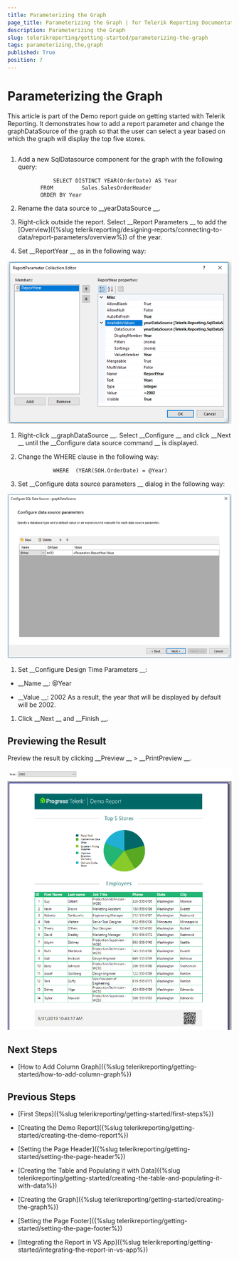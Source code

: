 ```yaml
---
title: Parameterizing the Graph
page_title: Parameterizing the Graph | for Telerik Reporting Documentation
description: Parameterizing the Graph
slug: telerikreporting/getting-started/parameterizing-the-graph
tags: parameterizing,the,graph
published: True
position: 7
---
```


# Parameterizing the Graph



This article is part of the Demo report guide on getting started with Telerik Reporting.
        It demonstrates how to add a report parameter and change the 
graphDataSource
 of the graph
        so that the user can select a year based on which the graph will display the top five stores.
      


## 

1. Add a new SqlDatasource component for the graph with the following query:
            


	              SELECT DISTINCT YEAR(OrderDate) AS Year
              FROM         Sales.SalesOrderHeader
              ORDER BY Year
            




1. Rename the data source to 
__yearDataSource
__.
            


1. Right-click outside the report. Select 
__Report Parameters
__ to add the 
[Overview]({%slug telerikreporting/designing-reports/connecting-to-data/report-parameters/overview%})
 of the year.
            


1. Set 
__ReportYear
__ as in the following way:
            
  
  ![RP](images/RP.PNG)

1. Right-click 
__graphDataSource
__. Select 
__Configure
__ and click 
__Next
__              until the 
__Configure data source command
__ is displayed.
            


1. Change the 
WHERE
 clause in the following way:
            


	              WHERE  (YEAR(SOH.OrderDate) = @Year)
            




1. Set 
__Configure data source parameters
__ dialog in the following way:
            
  
  ![CDP](images/CDP.PNG)

1. Set 
__Configure Design Time Parameters
__:
            


* __Name
__: 
@Year


* __Value
__: 
2002
As a result, the year that will be displayed by default will be 2002.


1. Click 
__Next
__ and 
__Finish
__.
            


## Previewing the Result

Preview the result by clicking 
__Preview
__ > 
__PrintPreview
__.
        
  
  ![Report Parameter Preview](images/ReportParameterPreview.PNG)

## Next Steps

* [How to Add Column Graph]({%slug telerikreporting/getting-started/how-to-add-column-graph%})


## Previous Steps

* [First Steps]({%slug telerikreporting/getting-started/first-steps%})


* [Creating the Demo Report]({%slug telerikreporting/getting-started/creating-the-demo-report%})


* [Setting the Page Header]({%slug telerikreporting/getting-started/setting-the-page-header%})


* [Creating the Table and Populating it with Data]({%slug telerikreporting/getting-started/creating-the-table-and-populating-it-with-data%})


* [Creating the Graph]({%slug telerikreporting/getting-started/creating-the-graph%})


* [Setting the Page Footer]({%slug telerikreporting/getting-started/setting-the-page-footer%})


* [Integrating the Report in VS App]({%slug telerikreporting/getting-started/integrating-the-report-in-vs-app%})

